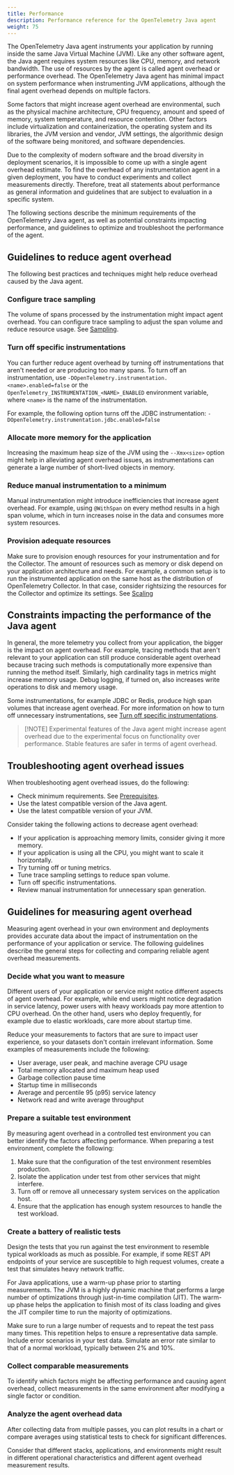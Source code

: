 ```yaml
---
title: Performance
description: Performance reference for the OpenTelemetry Java agent
weight: 75
---
```


The OpenTelemetry Java agent instruments your application by running inside the
same Java Virtual Machine (JVM). Like any other software agent, the Java agent
requires system resources like CPU, memory, and network bandwidth. The use of
resources by the agent is called agent overhead or performance overhead. The
OpenTelemetry Java agent has minimal impact on system performance when
instrumenting JVM applications, although the final agent overhead depends on
multiple factors.

Some factors that might increase agent overhead are environmental, such as the
physical machine architecture, CPU frequency, amount and speed of memory, system
temperature, and resource contention. Other factors include virtualization and
containerization, the operating system and its libraries, the JVM version and
vendor, JVM settings, the algorithmic design of the software being monitored,
and software dependencies.

Due to the complexity of modern software and the broad diversity in deployment
scenarios, it is impossible to come up with a single agent overhead estimate. To
find the overhead of any instrumentation agent in a given deployment, you have
to conduct experiments and collect measurements directly. Therefore, treat all
statements about performance as general information and guidelines that are
subject to evaluation in a specific system.

The following sections describe the minimum requirements of the OpenTelemetry
Java agent, as well as potential constraints impacting performance, and
guidelines to optimize and troubleshoot the performance of the agent.

## Guidelines to reduce agent overhead

The following best practices and techniques might help reduce overhead
caused by the Java agent.

### Configure trace sampling

The volume of spans processed by the instrumentation might impact agent
overhead. You can configure trace sampling to adjust the span volume and reduce
resource usage. See [Sampling](/docs/languages/java/sampling).

### Turn off specific instrumentations

You can further reduce agent overhead by turning off instrumentations that aren't needed or are producing too
many spans. To turn off an
instrumentation, use `-DOpenTelemetry.instrumentation.<name>.enabled=false` or
the `OpenTelemetry_INSTRUMENTATION_<NAME>_ENABLED` environment variable, where
`<name>` is the name of the instrumentation.

For example, the following option turns off the JDBC instrumentation:
`-DOpenTelemetry.instrumentation.jdbc.enabled=false`

### Allocate more memory for the application

Increasing the maximum heap size of the JVM using the `--Xmx<size>` option might
help in alleviating agent overhead issues, as instrumentations can generate a
large number of short-lived objects in memory.

### Reduce manual instrumentation to a minimum

Manual instrumentation might introduce inefficiencies that increase agent
overhead. For example, using `@WithSpan` on every method results in a high span
volume, which in turn increases noise in the data and consumes more system
resources.

### Provision adequate resources

Make sure to provision enough resources for your instrumentation and for the
Collector. The amount of resources such as memory or disk depend on your
application architecture and needs. For example, a common setup is to run the
instrumented application on the same host as the distribution of OpenTelemetry
Collector. In that case, consider rightsizing the resources for the Collector
and optimize its settings. See [Scaling](/docs/collector/scaling/)

## Constraints impacting the performance of the Java agent

In general, the more telemetry you collect from your application, the bigger is
the impact on agent overhead. For example, tracing methods that aren't relevant
to your application can still produce considerable agent overhead because
tracing such methods is computationally more expensive than running the method
itself. Similarly, high cardinality tags in metrics might increase memory usage.
Debug logging, if turned on, also increases write operations to disk and memory
usage.

Some instrumentations, for example JDBC or Redis, produce high span volumes that
increase agent overhead. For more information on how to turn off unnecessary
instrumentations, see
[Turn off specific instrumentations](#turn-off-specific-instrumentations).

> [!NOTE] Experimental features of the Java agent might increase agent overhead
> due to the experimental focus on functionality over performance. Stable
> features are safer in terms of agent overhead.

## Troubleshooting agent overhead issues

When troubleshooting agent overhead issues, do the following:

- Check minimum requirements. See
  [Prerequisites](/docs/languages/java/getting-started/#prerequisites).
- Use the latest compatible version of the Java agent.
- Use the latest compatible version of your JVM.

Consider taking the following actions to decrease agent overhead:

- If your application is approaching memory limits, consider giving it more
  memory.
- If your application is using all the CPU, you might want to scale it
  horizontally.
- Try turning off or tuning metrics.
- Tune trace sampling settings to reduce span volume.
- Turn off specific instrumentations.
- Review manual instrumentation for unnecessary span generation.

## Guidelines for measuring agent overhead

Measuring agent overhead in your own environment and deployments provides
accurate data about the impact of instrumentation on the performance of your
application or service. The following guidelines describe the general steps for
collecting and comparing reliable agent overhead measurements.

### Decide what you want to measure

Different users of your application or service might notice different aspects of
agent overhead. For example, while end users might notice degradation in service
latency, power users with heavy workloads pay more attention to CPU overhead. On
the other hand, users who deploy frequently, for example due to elastic
workloads, care more about startup time.

Reduce your measurements to factors that are sure to impact user experience, 
so your datasets don't contain irrelevant
information. Some examples of measurements include the following:

- User average, user peak, and machine average CPU usage
- Total memory allocated and maximum heap used
- Garbage collection pause time
- Startup time in milliseconds
- Average and percentile 95 (p95) service latency
- Network read and write average throughput

### Prepare a suitable test environment

By measuring agent overhead in a controlled test environment you can better
identify the factors affecting performance. When preparing a test
environment, complete the following:

1.  Make sure that the configuration of the test environment resembles
    production.
2.  Isolate the application under test from other services that might interfere.
3.  Turn off or remove all unnecessary system services on the application host.
4.  Ensure that the application has enough system resources to handle the test
    workload.

### Create a battery of realistic tests

Design the tests that you run against the test environment to resemble typical
workloads as much as possible. For example, if some REST API endpoints of your
service are susceptible to high request volumes, create a test that simulates
heavy network traffic.

For Java applications, use a warm-up phase prior to starting measurements. The
JVM is a highly dynamic machine that performs a large number of optimizations
through just-in-time compilation (JIT). The warm-up phase helps the application
to finish most of its class loading and gives the JIT compiler time to run the
majority of optimizations.

Make sure to run a large number of requests and to repeat the test pass many
times. This repetition helps to ensure a representative data sample. Include
error scenarios in your test data. Simulate an error rate similar to that of a
normal workload, typically between 2% and 10%.

### Collect comparable measurements

To identify which factors might be affecting performance and causing agent
overhead, collect measurements in the same environment after modifying a single
factor or condition.

### Analyze the agent overhead data

After collecting data from multiple passes, you can plot results
in a chart or compare averages using statistical tests to check for significant differences.

Consider that different stacks, applications, and environments might result in
different operational characteristics and different agent overhead measurement
results.
